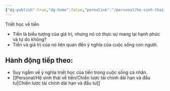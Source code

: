 ```yaml
---
{"dg-publish":true,"dg-home":false,"permalink":"/personal/he-sinh-thai-ve-tien/triet-hoc-ve-tien/","dgPassFrontmatter":true,"noteIcon":"","updated":"2025-01-14T22:28:26.683+07:00"}
---
```



Triết học về tiền
- Tiền là biểu tượng của giá trị, nhưng nó có thực sự mang lại hạnh phúc và tự do không?
- Tiền và giá trị của nó liên quan đến ý nghĩa của cuộc sống con người.

## Hành động tiếp theo:
- Suy ngẫm về ý nghĩa triết học của tiền trong cuộc sống cá nhân.
- [[Personal/Hệ sinh thái về tiền/Chiến lược tài chính dài hạn và đầu tư\|Chiến lược tài chính dài hạn và đầu tư]]